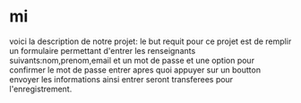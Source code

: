 # mi
  voici la description de notre projet: le but requit pour ce projet est de remplir un formulaire permettant d'entrer les renseignants suivants:nom,prenom,email et un mot de passe et une option pour confirmer le mot de passe entrer apres quoi appuyer sur un boutton envoyer les informations ainsi entrer seront transferees pour l'enregistrement.
